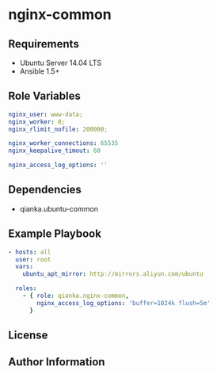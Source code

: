 nginx-common
============


Requirements
------------

- Ubuntu Server 14.04 LTS
- Ansible 1.5+


Role Variables
--------------

```yml
nginx_user: www-data;
nginx_worker: 8;
nginx_rlimit_nofile: 200000;

nginx_worker_connections: 65535
nginx_keepalive_timout: 60

nginx_access_log_options: ''
```


Dependencies
------------

- qianka.ubuntu-common


Example Playbook
----------------

```yml
- hosts: all
  user: root
  vars:
    ubuntu_apt_mirror: http://mirrors.aliyun.com/ubuntu

  roles:
    - { role: qianka.nginx-common,
        nginx_access_log_options: 'buffer=1024k flush=5m'
      }

```


License
-------


Author Information
------------------
